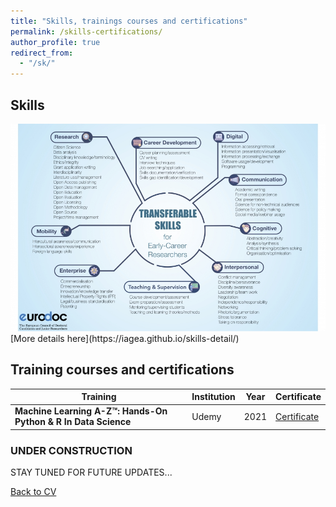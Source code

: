 ```yaml
---
title: "Skills, trainings courses and certifications"
permalink: /skills-certifications/
author_profile: true
redirect_from: 
  - "/sk/"
---
```


## Skills  
<img src='/images/TS_EURODOC.jpg'>  
[More details here](https://iagea.github.io/skills-detail/)



## Training courses and certifications 

| Training | Institution | Year |  Certificate
| ------------- | ------------- | ------------- | ------------- |  
| **Machine Learning A-Z™: Hands-On Python & R In Data Science** | Udemy | 2021 |  [Certificate](https://iagea.github.io/files/ML_Udemy_certificate_MI_Agea.pdf)


### UNDER CONSTRUCTION
STAY TUNED FOR FUTURE UPDATES...


[Back to CV](https://iagea.github.io/cv/)
